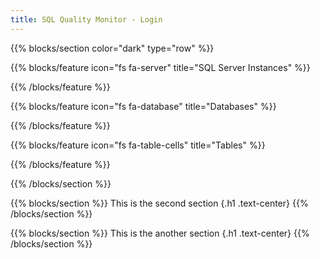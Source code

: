 ```yaml
---
title: SQL Quality Monitor - Login
---
```



{{% blocks/section color="dark" type="row" %}}



{{% blocks/feature icon="fs fa-server" title="SQL Server Instances"  %}}

{{% /blocks/feature %}}

{{% blocks/feature icon="fs fa-database" title="Databases" %}}

{{% /blocks/feature %}}

{{% blocks/feature icon="fs fa-table-cells" title="Tables" %}}

{{% /blocks/feature %}}




{{% /blocks/section %}}


{{% blocks/section %}}
This is the second section
{.h1 .text-center}
{{% /blocks/section %}}



{{% blocks/section %}}
This is the another section
{.h1 .text-center}
{{% /blocks/section %}}